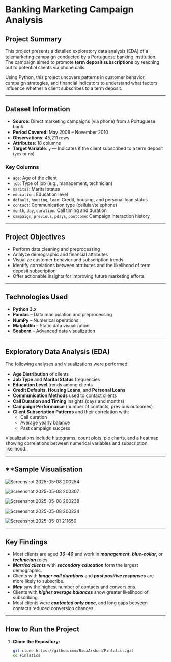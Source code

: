 # Banking Marketing Campaign Analysis

## **Project Summary**

This project presents a detailed exploratory data analysis (EDA) of a telemarketing campaign conducted by a Portuguese banking institution. The campaign aimed to promote **term deposit subscriptions** by reaching out to potential clients via phone calls.

Using Python, this project uncovers patterns in customer behavior, campaign strategies, and financial indicators to understand what factors influence whether a client subscribes to a term deposit.

---

## **Dataset Information**

- **Source**: Direct marketing campaigns (via phone) from a Portuguese bank
- **Period Covered**: May 2008 – November 2010
- **Observations**: 45,211 rows
- **Attributes**: 18 columns
- **Target Variable**: `y` — Indicates if the client subscribed to a term deposit (`yes` or `no`)

### Key Columns
- `age`: Age of the client
- `job`: Type of job (e.g., management, technician)
- `marital`: Marital status
- `education`: Education level
- `default`, `housing`, `loan`: Credit, housing, and personal loan status
- `contact`: Communication type (cellular/telephone)
- `month`, `day`, `duration`: Call timing and duration
- `campaign`, `previous`, `pdays`, `poutcome`: Campaign interaction history

---

## **Project Objectives**

- Perform data cleaning and preprocessing
- Analyze demographic and financial attributes
- Visualize customer behavior and subscription trends
- Identify correlations between attributes and the likelihood of term deposit subscription
- Offer actionable insights for improving future marketing efforts

---

## **Technologies Used**

- **Python 3.x**
- **Pandas** – Data manipulation and preprocessing
- **NumPy** – Numerical operations
- **Matplotlib** – Static data visualization
- **Seaborn** – Advanced data visualization

---

## **Exploratory Data Analysis (EDA)**

The following analyses and visualizations were performed:

- **Age Distribution** of clients
- **Job Type** and **Marital Status** frequencies
- **Education Level** trends among clients
- **Credit Defaults**, **Housing Loans**, and **Personal Loans**
- **Communication Methods** used to contact clients
- **Call Duration and Timing** insights (days and months)
- **Campaign Performance** (number of contacts, previous outcomes)
- **Client Subscription Patterns** and their correlation with:
  - Call duration
  - Average yearly balance
  - Past campaign success

Visualizations include histograms, count plots, pie charts, and a heatmap showing correlations between numerical variables and subscription likelihood.

---
## **Sample Visualisation
![Screenshot 2025-05-08 200254](https://github.com/user-attachments/assets/a6731b69-9375-4ba3-b3d2-a99a20cbedbc)

![Screenshot 2025-05-08 200307](https://github.com/user-attachments/assets/534ff709-b4de-452b-826d-2ff09e1fb80b)

![Screenshot 2025-05-08 200238](https://github.com/user-attachments/assets/494124e8-1915-4df5-bf94-8f28c4977212)

![Screenshot 2025-05-08 200224](https://github.com/user-attachments/assets/46613370-d389-4235-ab0e-a3cb914a71e8)

![Screenshot 2025-05-01 211650](https://github.com/user-attachments/assets/554f0bf4-b4e4-4ebe-a4b5-9e1582551f9b)


---

## **Key Findings**

- Most clients are aged ***30–40*** and work in ***management***, ***blue-collar***, or ***technician*** roles.
- ***Married clients*** with ***secondary education*** form the largest demographic.
- Clients with ***longer call durations*** and ***past positive responses*** are more likely to subscribe.
- ***May*** saw the highest number of contacts and conversions.
- Clients with ***higher average balances*** show greater likelihood of subscribing.
- Most clients were ***contacted only once***, and long gaps between contacts reduced conversion chances.

---
## How to Run the Project

1. **Clone the Repository:**

   ```bash
   git clone https://github.com/RidaArshad/Finlatics.git
   cd Finlatics


